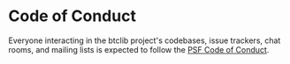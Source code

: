 # Code of Conduct

Everyone interacting in the btclib project's codebases, issue trackers,
chat rooms, and mailing lists is expected to follow the
[PSF Code of Conduct](https://www.python.org/psf/conduct/).
